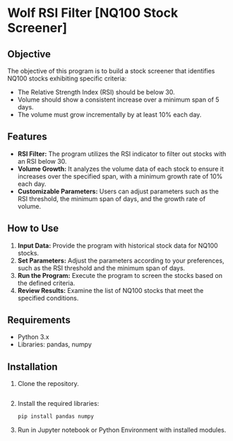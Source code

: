 # Wolf RSI Filter [NQ100 Stock Screener]

## Objective
The objective of this program is to build a stock screener that identifies NQ100 stocks exhibiting specific criteria:
- The Relative Strength Index (RSI) should be below 30.
- Volume should show a consistent increase over a minimum span of 5 days.
- The volume must grow incrementally by at least 10% each day.

## Features
- **RSI Filter:** The program utilizes the RSI indicator to filter out stocks with an RSI below 30.
- **Volume Growth:** It analyzes the volume data of each stock to ensure it increases over the specified span, with a minimum growth rate of 10% each day.
- **Customizable Parameters:** Users can adjust parameters such as the RSI threshold, the minimum span of days, and the growth rate of volume.

## How to Use
1. **Input Data:** Provide the program with historical stock data for NQ100 stocks.
2. **Set Parameters:** Adjust the parameters according to your preferences, such as the RSI threshold and the minimum span of days.
3. **Run the Program:** Execute the program to screen the stocks based on the defined criteria.
4. **Review Results:** Examine the list of NQ100 stocks that meet the specified conditions.

## Requirements
- Python 3.x
- Libraries: pandas, numpy

## Installation
1. Clone the repository.
 
    ```
2. Install the required libraries:
    ```bash
    pip install pandas numpy
    ```

3. Run in Jupyter notebook or Python Environment with installed modules. 

